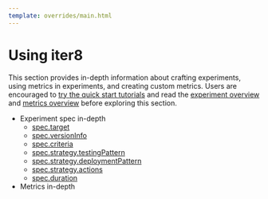 ```yaml
---
template: overrides/main.html
---
```


# Using iter8

This section provides in-depth information about crafting experiments, using metrics in experiments, and creating custom metrics. Users are encouraged to [try the quick start  tutorials](../../getting-started/quick-start/with-knative/) and read the [experiment overview](../../concepts/experimentoverview) and [metrics overview](../../concepts/metricsoverview) before exploring this section.

* Experiment spec in-depth
    - [spec.target](../experiment/target)
    - [spec.versionInfo](../experiment/versioninfo)
    - [spec.criteria](../experiment/criteria)
    - [spec.strategy.testingPattern](../experiment/testing)
    - [spec.strategy.deploymentPattern](../experiment/deployment)
    - [spec.strategy.actions](../experiment/actions)
    - [spec.duration](../experiment/duration)
* Metrics in-depth
